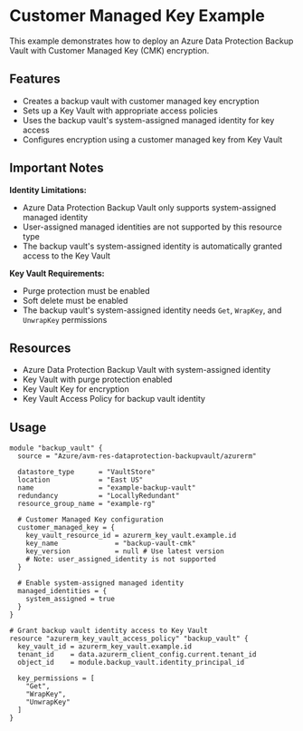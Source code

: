 # Customer Managed Key Example

This example demonstrates how to deploy an Azure Data Protection Backup Vault with Customer Managed Key (CMK) encryption.

## Features

- Creates a backup vault with customer managed key encryption
- Sets up a Key Vault with appropriate access policies
- Uses the backup vault's system-assigned managed identity for key access
- Configures encryption using a customer managed key from Key Vault

## Important Notes

**Identity Limitations:**
- Azure Data Protection Backup Vault only supports system-assigned managed identity
- User-assigned managed identities are not supported by this resource type
- The backup vault's system-assigned identity is automatically granted access to the Key Vault

**Key Vault Requirements:**
- Purge protection must be enabled
- Soft delete must be enabled  
- The backup vault's system-assigned identity needs `Get`, `WrapKey`, and `UnwrapKey` permissions

## Resources

- Azure Data Protection Backup Vault with system-assigned identity
- Key Vault with purge protection enabled
- Key Vault Key for encryption
- Key Vault Access Policy for backup vault identity

## Usage

```hcl
module "backup_vault" {
  source = "Azure/avm-res-dataprotection-backupvault/azurerm"

  datastore_type      = "VaultStore"
  location            = "East US"
  name                = "example-backup-vault"
  redundancy          = "LocallyRedundant"
  resource_group_name = "example-rg"
  
  # Customer Managed Key configuration
  customer_managed_key = {
    key_vault_resource_id = azurerm_key_vault.example.id
    key_name              = "backup-vault-cmk"
    key_version           = null # Use latest version
    # Note: user_assigned_identity is not supported
  }

  # Enable system-assigned managed identity
  managed_identities = {
    system_assigned = true
  }
}

# Grant backup vault identity access to Key Vault
resource "azurerm_key_vault_access_policy" "backup_vault" {
  key_vault_id = azurerm_key_vault.example.id
  tenant_id    = data.azurerm_client_config.current.tenant_id
  object_id    = module.backup_vault.identity_principal_id

  key_permissions = [
    "Get",
    "WrapKey", 
    "UnwrapKey"
  ]
}
```